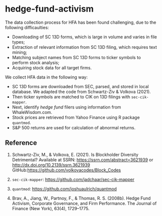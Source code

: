 # hedge-fund-activism

The data collection process for HFA has been found challenging, due to the following difficaulties: 

- Downloading of SC 13D forms, which is large in volume and varies in file types;
- Extraction of relevant information from SC 13D filing, which requires text mining;
- Matching subject names from SC 13D forms to ticker symbols to perform stock analysis;
- Acquiring stock data for all target firms. 

We collect HFA data in the following way: 
- SC 13D forms are downloaded from SEC, parsed, and stored in local database. 
We adapted the code from Schwartz-Ziv & Volkova (2021).
- Then ticker symbols are matched to CIK on 13D filings with `sec-cik-mapper`.
- Next, identify *hedge fund* filers using information from WhaleWisdom.com.
- Stock prices are retrieved from Yahoo Finance using R package `quantmod`.
- S&P 500 returns are used for calculation of abnormal returns.

## Reference 

1. Schwartz-Ziv, M., & Volkova, E. (2021). Is Blockholder Diversity Detrimental? 
Available at SSRN: https://ssrn.com/abstract=3621939 or http://dx.doi.org/10.2139/ssrn.3621939
GitHub:https://github.com/volkovacodes/Block_Codes

2. `sec-cik-mapper`: https://github.com/jadchaar/sec-cik-mapper

3. `quantmod`: https://github.com/joshuaulrich/quantmod

4. Brav, A., Jiang, W., Partnoy, F., & Thomas, R. S. (2008b). Hedge Fund Activism, Corporate Governance, and Firm Performance. The Journal of Finance (New York), 63(4), 1729–1775. 
